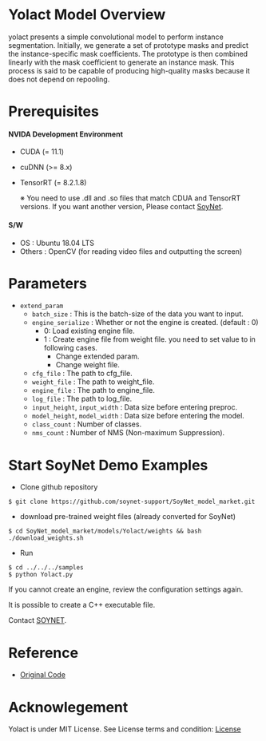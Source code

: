 # Yolact Model Overview
yolact presents a simple convolutional model to perform instance segmentation. Initially, we generate a set of prototype masks and predict the instance-specific mask coefficients. The prototype is then combined linearly with the mask coefficient to generate an instance mask. This process is said to be capable of producing high-quality masks because it does not depend on repooling.

# Prerequisites

#### NVIDA Development Environment
 - CUDA (= 11.1)
 - cuDNN (>= 8.x)
 - TensorRT (= 8.2.1.8)
 
    ※ You need to use .dll and .so files that match CDUA and TensorRT versions. If you want another version, Please contact [SoyNet](https://soynet.io/en/).
#### S/W
 - OS : Ubuntu 18.04 LTS
 - Others : OpenCV (for reading video files and outputting the screen)


# Parameters
 - `extend_param`
      - `batch_size` : This is the batch-size of the data you want to input.
      - `engine_serialize` : Whether or not the engine is created. (default : 0)
         - 0: Load existing engine file.
         - 1 : Create engine file from weight file. you need to set value to in following cases.
            - Change extended param.
            - Change weight file.
      - `cfg_file` : The path to cfg_file.
      - `weight_file` : The path to weight_file.
      - `engine_file` : The path to engine_file.
      - `log_file` :  The path to log_file.
      - `input_height`, `input_width` : Data size before entering preproc.
      - `model_height`, `model_width` : Data size before entering the model.
      - `class_count` : Number of classes.
      - `nms_count` : Number of NMS (Non-maximum Suppression).

# Start SoyNet Demo Examples

* Clone github repository

```
$ git clone https://github.com/soynet-support/SoyNet_model_market.git
```

* download pre-trained weight files (already converted for SoyNet)

```
$ cd SoyNet_model_market/models/Yolact/weights && bash ./download_weights.sh
```

* Run
```
$ cd ../../../samples
$ python Yolact.py 
```

If you cannot create an engine, review the configuration settings again.

It is possible to create a C++ executable file.

Contact [SOYNET](https://soynet.io/#/contact-us).

# Reference
 - [Original Code](https://github.com/dbolya/yolact)


# Acknowlegement

Yolact is under MIT License. 
See License terms and condition: [License](https://github.com/dbolya/yolact/blob/master/LICENSE)
